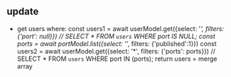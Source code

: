 ## update

- get users where:
    const users1 = await userModel.get({select: '*', filters: {'port': null}}) // SELECT * FROM `users` WHERE port IS NULL;
    const ports = await portModel.list({select: '*', filters: {'published':1}}) 
    const users2 = await userModel.get({select: '*', filters: {'ports': ports}}) // SELECT * FROM `users` WHERE port IN (ports);
    return users =  merge array
    
    
